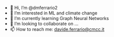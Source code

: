 - 👋 Hi, I’m @dmferrario2
- 👀 I’m interested in ML and climate change
- 🌱 I’m currently learning Graph Neural Networks
- 💞️ I’m looking to collaborate on ...
- 📫 How to reach me: davide.ferrario@cmcc.it

<!---
dmferrario2/dmferrario2 is a ✨ special ✨ repository because its `README.md` (this file) appears on your GitHub profile.
You can click the Preview link to take a look at your changes.
--->
